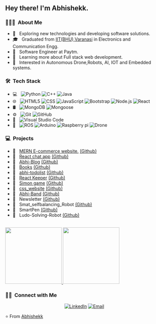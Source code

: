 <!--img src="https://raw.githubusercontent.com/AVS1508/AVS1508/master/assets/Aditya%20Vikram%20Singh%20Banner.png"-->

<h2> Hey there! I'm Abhishekk.</h2>

<h3> 👨🏻‍💻 &nbsp;About Me </h3>

- 🤔 &nbsp; Exploring new technologies and developing software solutions.
- 🎓 &nbsp; Graduated from [IIT(BHU),Varanasi](https://www.iitbhu.ac.in/) in Electronics and Communication Engg.
- 💼 &nbsp; Software Engineer at Paytm.
- 🌱 &nbsp; Learning more about Full stack web development.
- 🧐 &nbsp; Interested in Autonomous Drone,Robots, AI, IOT and Embedded systems.
 
<h3> 🛠 &nbsp;Tech Stack</h3>

- 💻 &nbsp;
  ![Python](https://img.shields.io/badge/-Python-333333?style=flat&logo=python)
  ![C++](https://img.shields.io/badge/-C++-333333?style=flat&logo=C%2B%2B&logoColor=00599C)
  ![Java](https://img.shields.io/badge/-Java-333333?style=flat&logo=java)
- 🌐 &nbsp;
  ![HTML5](https://img.shields.io/badge/-HTML5-333333?style=flat&logo=HTML5)
  ![CSS](https://img.shields.io/badge/-CSS-333333?style=flat&logo=CSS3&logoColor=1572B6)
  ![JavaScript](https://img.shields.io/badge/-JavaScript-333333?style=flat&logo=javascript)
  ![Bootstrap](https://img.shields.io/badge/-Bootstrap-333333?style=flat&logo=bootstrap&logoColor=563D7C)
  ![Node.js](https://img.shields.io/badge/-Node.js-333333?style=flat&logo=node.js)
  ![React](https://img.shields.io/badge/-React-333333?style=flat&logo=react)
- 🛢 &nbsp;
  ![MongoDB](https://img.shields.io/badge/-MongoDB-333333?style=flat&logo=mongodb)
  ![Mongoose](https://img.shields.io/badge/-Mongoose-333333?style=flat&logo=mongoose)
- ⚙️ &nbsp;
  ![Git](https://img.shields.io/badge/-Git-333333?style=flat&logo=git)
  ![GitHub](https://img.shields.io/badge/-GitHub-333333?style=flat&logo=github)
- 🔧 &nbsp;
  ![Visual Studio Code](https://img.shields.io/badge/-Visual%20Studio%20Code-333333?style=flat&logo=visual-studio-code&logoColor=007ACC)
- 🤖 &nbsp; ![ROS](https://img.shields.io/badge/-ROS-333333?style=flat&logo=ROS) 
            ![Arduino](https://img.shields.io/badge/-Arduino-333333?style=flat&logo=Arduino)
            ![Raspberry pi](https://img.shields.io/badge/-Raspberrypi-333333?style=flat&logo=Raspberry%20pi)
            ![Drone](https://img.shields.io/badge/-Drone-333333?style=flat&logo=Drone)
            
<h3> 💻 &nbsp;Projects</h3>

- 🛒 &nbsp; [MERN E-commerce website.](https://abhicart.herokuapp.com) [(Github)](https://github.com/Abhi7836/AbhiCart)
- 💬 &nbsp; [React chat app](https://abhi-chatme.herokuapp.com) [(Github)](https://github.com/Abhi7836/abhi-chatme) 
- 💼 &nbsp; [Abhi-Blog](https://abhi-blog.herokuapp.com/) [(Github)](https://github.com/Abhi7836/abhi-blog)
- 💼 &nbsp; [Books](https://abhi7836.github.io/Books/) [(Github)](https://github.com/Abhi7836/Books) 
- 🧐 &nbsp; [abhi-todolist](abhi-dolist.herokuapp.com/ ) [(Github)](https://github.com/Abhi7836/abhi-todolist)    
- 💼 &nbsp; [React Keeper](https://codesandbox.io/s/github/Abhi7836/abhi-keeper) [(Github)](https://github.com/Abhi7836/abhi-keeper) 
- 🧐 &nbsp; [Simon game](https://abhi7836.github.io/Abhi_simon/) [(Github)](https://github.com/Abhi7836/Abhi_simon)
- 💼 &nbsp; [css_website](https://abhi7836.github.io/Abhi_Css_website/) [(Github)](https://github.com/Abhi7836/Abhi_Css_website)   
- 🧐 &nbsp; [Abhi-Band](https://abhi7836.github.io/Abhi_band/) [(Github)](https://github.com/Abhi7836/Abhi_band)         
- 🌱 &nbsp; Newsletter [(Github)](https://github.com/Abhi7836/Newsletter)                       
- 🌱 &nbsp; Smat_selfbalancing_Robot  [(Github)](https://github.com/Abhi7836/Smat_selfbalancing_Robot) 
- 🌱 &nbsp; SmartPen [(Github)](https://github.com/Abhi7836/mqtt-nodemcu-rpi) 
- 🌱 &nbsp; Ludo-Solving-Robot [(Github)](https://github.com/Abhi7836/Ludo-Solving-Robot) 

<br/>


<a href="https://github.com/Abhi7836">
  <img height="180em" src="https://github-readme-stats.vercel.app/api?username=Abhi7836&theme=buefy&show_icons=true" />
  <img height="180em" src="https://github-readme-stats.vercel.app/api/top-langs/?username=Abhi7836&theme=buefy&layout=compact" />
</a>

<br/>

<h3> 🤝🏻 &nbsp;Connect with Me </h3>

<p align="center">
<!--a href="https://www.adityavsingh.com/"><img alt="Website" src="https://img.shields.io/badge/Website-www.adityavsingh.com-blue?style=flat-square&logo=google-chrome"></a-->
<a href="https://www.linkedin.com/in/abhishekk-lal-naikk-987179181/"><img alt="LinkedIn" src="https://img.shields.io/badge/LinkedIn-Abhishekk Lal Naikk-blue?style=flat-square&logo=linkedin"></a>
<a href="mailto:sugali.alnaikk.ece17@itbhu.ac.in"><img alt="Email" src="https://img.shields.io/badge/Email-sugali.alnaikk.ece17@itbhu.ac.in-blue?style=flat-square&logo=gmail"></a>
</p>

⭐️ From [Abhishekk](https://github.com/Abhi7836)
